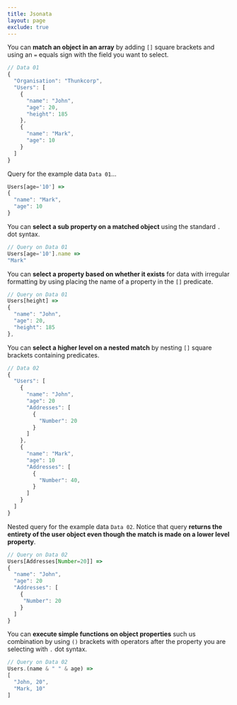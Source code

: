 ```yaml
---
title: Jsonata
layout: page
exclude: true
---
```


You can **match an object in an array** by adding `[]` square brackets and using an `=` equals sign with the field you want to select.
```js
// Data 01
{
  "Organisation": "Thunkcorp",
  "Users": [
    {
      "name": "John",
      "age": 20,
      "height": 185
    },
    {
      "name": "Mark",
      "age": 10
    }
  ]
}
```

Query for the example data `Data 01`...
```js
Users[age='10'] =>
{
  "name": "Mark",
  "age": 10
}
```

You can **select a sub property on a matched object**  using the standard `.` dot syntax.
```js
// Query on Data 01
Users[age='10'].name =>
"Mark"
```

You can **select a property based on whether it exists** for data with irregular formatting by using placing the name of a property in the `[]` predicate.
```js
// Query on Data 01
Users[height] =>
{
  "name": "John",
  "age": 20,
  "height": 185
},
```

You can **select a higher level on a nested match** by nesting `[]` square brackets containing predicates.
```js
// Data 02
{
  "Users": [
    {
      "name": "John",
      "age": 20
      "Addresses": [
        {
		  "Number": 20
        }
      ]
    },
    {
      "name": "Mark",
      "age": 10
      "Addresses": [
        {
		  "Number": 40,
        }
      ]
    }
  ]
}
```

Nested query for the example data `Data 02`. Notice that query **returns the entirety of the user object even though the match is made on a lower level property**.
```js
// Query on Data 02
Users[Addresses[Number=20]] =>
{
  "name": "John",
  "age": 20
  "Addresses": [
    {
     "Number": 20
    }
  ]
}
```

You can **execute simple functions on object properties** such us combination by using `()` brackets with operators after the property you are selecting with `.` dot syntax.
```js
// Query on Data 02
Users.(name & " " & age) =>
[
  "John, 20",
  "Mark, 10"
]
```
<!--stackedit_data:
eyJoaXN0b3J5IjpbLTI2NTYwLDE4Mzg4MTI0ODUsLTIwOTc4OT
gzNTEsLTEzNjY3MTI0OTYsLTY0Njc4ODY0M119
-->